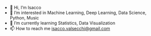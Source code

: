 - 👋 Hi, I’m Isacco
- 👀 I’m interested in Machine Learning, Deep Learning, Data Science, Python, Music
- 🌱 I’m currently learning Statistics, Data Visualization
- 📫 How to reach me isacco.valsecchi@gmail.com

<!---
isacco-v/isacco-v is a ✨ special ✨ repository because its `README.md` (this file) appears on your GitHub profile.
You can click the Preview link to take a look at your changes.
--->
